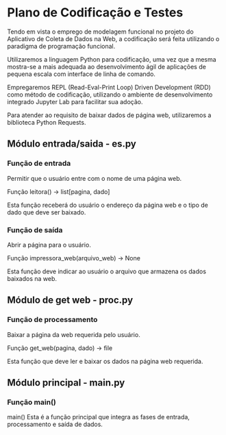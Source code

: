 # Plano de Codificação e Testes

Tendo em vista o emprego de modelagem funcional no projeto do Aplicativo de Coleta de Dados na Web, a codificação será feita utilizando o paradigma de programação funcional.

Utilizaremos a linguagem Python para codificação, uma vez que a mesma mostra-se a mais adequada ao desenvolvimento ágil de aplicações de pequena escala com interface de linha de comando.

Empregaremos REPL (Read-Eval-Print Loop) Driven Development (RDD) como método de codificação, utilizando o ambiente de desenvolvimento integrado Jupyter Lab para facilitar sua adoção.

Para atender ao requisito de baixar dados de página web, utilizaremos a biblioteca Python Requests.



## Módulo entrada/saida - es.py

### Função de entrada

Permitir que o usuário entre com o nome de uma página web.

Função leitora() -> list[pagina, dado]

Esta função receberá do usuário o endereço da página web e o tipo de dado que deve ser baixado.


### Função de saída

Abrir a página para o usuário.

Função impressora_web(arquivo_web) -> None 

Esta função deve indicar ao usuário o arquivo que armazena os dados baixados na web.


## Módulo de get web - proc.py

### Função de processamento

Baixar a página da web requerida pelo usuário.

Função get_web(pagina, dado) -> file 

Esta função que deve ler e baixar os dados na página web requerida.


## Módulo principal - __main__.py

### Função main()

main()
Esta é a função principal que integra as fases de entrada, processamento e saída de dados.

